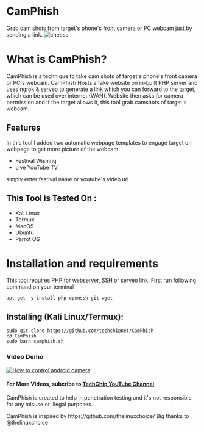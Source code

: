 # CamPhish
Grab cam shots from target's phone's front camera or PC webcam just by sending a link.
![cheese](https://techchip.net/wp-content/uploads/2020/04/camphish.jpg)

# What is CamPhish?
<p>CamPhish is a technique to take cam shots of target's phone's front camera or PC's webcam. CamPhish Hosts a fake website on in-built PHP server and uses ngrok & serveo to generate a link which you can forward to the target, which can be used over internet (WAN). Website then asks for camera permission and if the target allows it, this tool grab camshots of target's webcam.</p>

## Features
<p>In this tool I added two automatic webpage templates to engage target on webpage to get more picture of the webcam</p>
<ul>
  <li>Festival Wishing</li>
  <li>Live YouTube TV</li>
</ul>
<p>simply enter festival name or youtube's video url</p>

## This Tool is Tested On :
<ul>
  <li>Kali Linux</li>
  <li>Termux</li>
  <li>MacOS</li>
  <li>Ubuntu</li>
  <li>Parrot OS</li>
</ul>

# Installation and requirements
<p>This tool requires PHP for webserver, SSH or serveo link. First run following command on your terminal</p>

```
apt-get -y install php openssh git wget
```

## Installing (Kali Linux/Termux):

```
sudo git clone https://github.com/techchipnet/CamPhish
cd CamPhish
sudo bash camphish.sh
```
### Video Demo
[![How to control android camera](https://img.youtube.com/vi/G_nNHrWwCOM/0.jpg)](https://www.youtube.com/watch?v=G_nNHrWwCOM)
#### For More Videos, subcribe to <a href="http://youtube.com/techchipnet">TechChip YouTube Channel</a>
<p>CamPhish is created to help in penetration testing and it's not responsible for any misuse or illegal purposes.</p>
<p>CamPhish is inspired by https://github.com/thelinuxchoice/ Big thanks to @thelinuxchoice</p>
